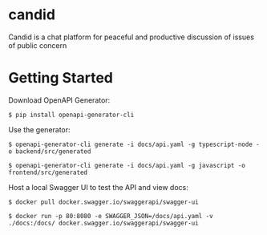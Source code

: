 # candid
Candid is a chat platform for peaceful and productive discussion of issues of public concern

# Getting Started
Download OpenAPI Generator:

`$ pip install openapi-generator-cli`

Use the generator:

`$ openapi-generator-cli generate -i docs/api.yaml -g typescript-node -o backend/src/generated`

`$ openapi-generator-cli generate -i docs/api.yaml -g javascript -o frontend/src/generated`

Host a local Swagger UI to test the API and view docs:

`$ docker pull docker.swagger.io/swaggerapi/swagger-ui`

`$ docker run -p 80:8080 -e SWAGGER_JSON=/docs/api.yaml -v ./docs:/docs/ docker.swagger.io/swaggerapi/swagger-ui`
